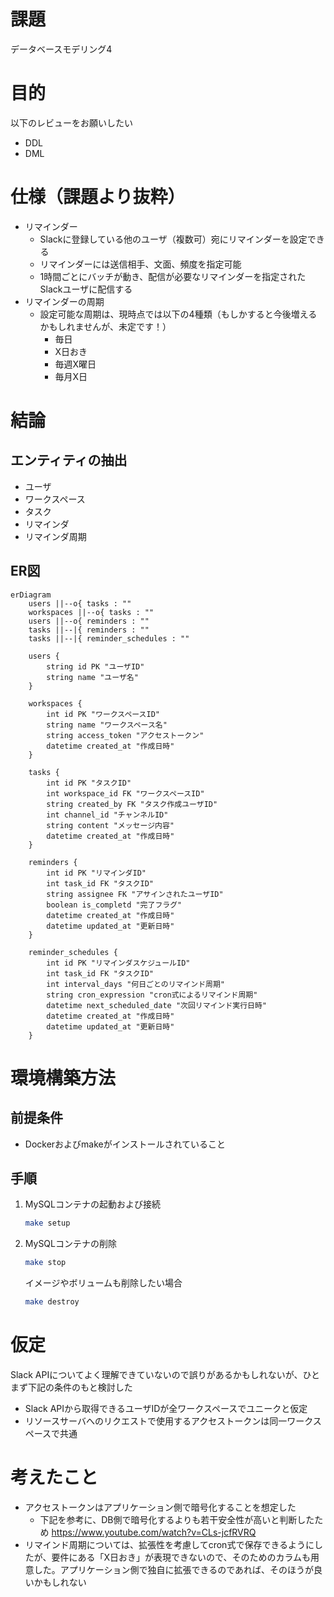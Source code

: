 # 課題
データベースモデリング4

# 目的
以下のレビューをお願いしたい
- DDL
- DML

# 仕様（課題より抜粋）
- リマインダー
    - Slackに登録している他のユーザ（複数可）宛にリマインダーを設定できる
    - リマインダーには送信相手、文面、頻度を指定可能
    - 1時間ごとにバッチが動き、配信が必要なリマインダーを指定されたSlackユーザに配信する
- リマインダーの周期
    - 設定可能な周期は、現時点では以下の4種類（もしかすると今後増えるかもしれませんが、未定です！）
        - 毎日
        - X日おき
        - 毎週X曜日
        - 毎月X日

# 結論
## エンティティの抽出
- ユーザ
- ワークスペース
- タスク
- リマインダ
- リマインダ周期

## ER図
```mermaid
erDiagram
    users ||--o{ tasks : ""
    workspaces ||--o{ tasks : ""
    users ||--o{ reminders : ""
    tasks ||--|{ reminders : ""
    tasks ||--|{ reminder_schedules : ""

    users {
        string id PK "ユーザID"
        string name "ユーザ名"
    }

    workspaces {
        int id PK "ワークスペースID"
        string name "ワークスペース名"
        string access_token "アクセストークン"
        datetime created_at "作成日時"
    }

    tasks {
        int id PK "タスクID"
        int workspace_id FK "ワークスペースID"
        string created_by FK "タスク作成ユーザID"
        int channel_id "チャンネルID"
        string content "メッセージ内容"
        datetime created_at "作成日時"
    }

    reminders {
        int id PK "リマインダID"
        int task_id FK "タスクID"
        string assignee FK "アサインされたユーザID"
        boolean is_completd "完了フラグ"
        datetime created_at "作成日時"
        datetime updated_at "更新日時"
    }

    reminder_schedules {
        int id PK "リマインダスケジュールID"
        int task_id FK "タスクID"
        int interval_days "何日ごとのリマインド周期"
        string cron_expression "cron式によるリマインド周期"
        datetime next_scheduled_date "次回リマインド実行日時"
        datetime created_at "作成日時"
        datetime updated_at "更新日時"
    }
```

# 環境構築方法
## 前提条件
- Dockerおよびmakeがインストールされていること

## 手順
1. MySQLコンテナの起動および接続
    ```sh
    make setup
    ```
2. MySQLコンテナの削除
    ```sh
    make stop
    ```
    イメージやボリュームも削除したい場合
    ```sh
    make destroy
    ```

# 仮定
Slack APIについてよく理解できていないので誤りがあるかもしれないが、ひとまず下記の条件のもと検討した
- Slack APIから取得できるユーザIDが全ワークスペースでユニークと仮定
- リソースサーバへのリクエストで使用するアクセストークンは同一ワークスペースで共通

# 考えたこと
- アクセストークンはアプリケーション側で暗号化することを想定した
    - 下記を参考に、DB側で暗号化するよりも若干安全性が高いと判断したため
        https://www.youtube.com/watch?v=CLs-jcfRVRQ
- リマインド周期については、拡張性を考慮してcron式で保存できるようにしたが、要件にある「X日おき」が表現できないので、そのためのカラムも用意した。アプリケーション側で独自に拡張できるのであれば、そのほうが良いかもしれない
